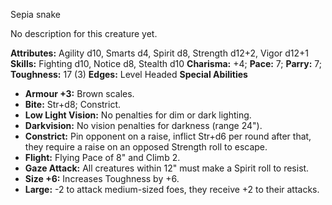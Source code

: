 Sepia snake

No description for this creature yet.

**Attributes:** Agility d10, Smarts d4, Spirit d8, Strength d12+2, Vigor
d12+1
**Skills:** Fighting d10, Notice d8, Stealth d10
**Charisma:** +4; **Pace:** 7; **Parry:** 7; **Toughness:** 17 (3)
**Edges:** Level Headed
**Special Abilities**
- **Armour +3:** Brown scales.
- **Bite:** Str+d8; Constrict.
- **Low Light Vision:** No penalties for dim or dark lighting.
- **Darkvision:** No vision penalties for darkness (range 24").
- **Constrict:** Pin opponent on a raise, inflict Str+d6 per round after
that, they require a raise on an opposed Strength roll to escape.
- **Flight:** Flying Pace of 8" and Climb 2.
- **Gaze Attack:** All creatures within 12" must make a Spirit roll to
resist.
- **Size +6:** Increases Toughness by +6.
- **Large:** -2 to attack medium-sized foes, they receive +2 to their
attacks.

